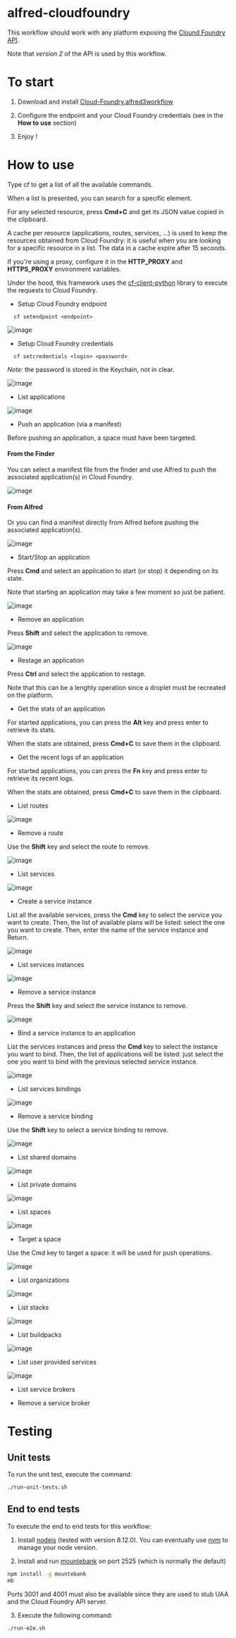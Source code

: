alfred-cloudfoundry
===================

This workflow should work with any platform exposing the [Clound Foundry API](https://apidocs.cloudfoundry.org/5.1.0/).

Note that *version 2* of the API is used by this workflow.

# To start

1. Download and install [Cloud-Foundry.alfred3workflow](https://github.com/fouadh/alfred-cloudfoundry/raw/master/Cloud-Foundry-0.1.0.alfred3workflow)

2. Configure the endpoint and your Cloud Foundry credentials (see in the **How to use** section)

3. Enjoy !

# How to use

Type cf to get a list of all the available commands.

When a list is presented, you can search for a specific element.

For any selected resource, press **Cmd+C** and get its JSON value copied in the clipboard.

A cache per resource (applications, routes, services, ...) is used to keep the resources obtained from Cloud Foundry: it is useful when you are looking for a specific resource
in a list. The data in a cache expire after 15 seconds.

If you're using a proxy, configure it in the **HTTP_PROXY** and **HTTPS_PROXY** environment variables.

Under the hood, this framework uses the [cf-client-python](https://github.com/cloudfoundry-community/cf-python-client) 
library to execute the requests to Cloud Foundry. 

- Setup Cloud Foundry endpoint

```
  cf setendpoint <endpoint>
```

![image](./doc/images/cf-setendpoint.gif)

- Setup Cloud Foundry credentials

```
  cf setcredentials <login> <password>
```

*Note:* the password is stored in the Keychain, not in clear.

![image](./doc/images/cf-setcredentials.gif)

- List applications

![image](./doc/images/cf-apps.gif)

- Push an application (via a manifest)

Before pushing an application, a space must have been targeted.

#### From the Finder

You can select a manifest file from the finder and use Alfred to push the associated application(s) in Cloud Foundry.

![image](./doc/images/cf-push2.gif)

#### From Alfred

Or you can find a manifest directly from Alfred before pushing the associated application(s).

![image](./doc/images/cf-push1.gif)

- Start/Stop an application

Press **Cmd** and select an application to start (or stop) it depending on its state.

Note that starting an application may take a few moment so just be patient.

![image](./doc/images/cf-stop-app.gif)

- Remove an application

Press **Shift** and select the application to remove.

![image](./doc/images/cf-remove-app.gif)

- Restage an application

Press **Ctrl** and select the application to restage.

Note that this can be a lenghty operation since a droplet must be recreated on the platform.


- Get the stats of an application

For started applications, you can press the **Alt** key and press enter to retrieve its stats.

When the stats are obtained, press **Cmd+C** to save them in the clipboard.

- Get the recent logs of an application

For started applications, you can press the **Fn** key and press enter to retrieve its recent logs.

When the stats are obtained, press **Cmd+C** to save them in the clipboard.

- List routes

![image](./doc/images/cf-routes.gif)

- Remove a route

Use the **Shift** key and select the route to remove.

![image](./doc/images/cf-remove-route.gif)

- List services

![image](./doc/images/cf-services.gif)

- Create a service instance

List all the available services, press the **Cmd** key to select the service you want to create. Then, the list of
available plans will be listed: select the one you want to create. Then, enter the name of the service instance and Return.

![image](./doc/images/cf-create-service-instance.gif)

- List services instances

![image](./doc/images/cf-services-instances.gif)

- Remove a service instance

Press the **Shift** key and select the service instance to remove.

![image](./doc/images/cf-remove-service-instance.gif)

- Bind a service instance to an application

List the services instances and press the **Cmd** key to select the instance you want to bind. Then, the list of applications
will be listed: just select the one you want to bind with the previous selected service instance.

![image](./doc/images/cf-bind-service.gif)

- List services bindings

![image](./doc/images/cf-services-bindings.gif)

- Remove a service binding

Use the **Shift** key to select a service binding to remove.

![image](./doc/images/cf-remove-service-binding.gif)

- List shared domains

![image](./doc/images/cf-shared-domains.gif)

- List private domains

![image](./doc/images/cf-private-domains.gif)

- List spaces

![image](./doc/images/cf-spaces.gif)

- Target a space

Use the Cmd key to target a space: it will be used for push operations.

![image](./doc/images/cf-target-space.gif)

- List organizations

![image](./doc/images/cf-organizations.gif)

- List stacks

![image](./doc/images/cf-stacks.gif)

- List buildpacks

![image](./doc/images/cf-buildpacks.gif)

- List user provided services

![image](./doc/images/cf-cups.gif)

- List service brokers

- Remove a service broker

# Testing

## Unit tests

To run the unit test, execute the command:

```bash
./run-unit-tests.sh
```

## End to end tests

To execute the end to end tests for this workflow:

1. Install [nodejs](https://nodejs.org/en/) (tested with version 8.12.0). You can eventually use 
[nvm](https://github.com/creationix/nvm) to manage your node version.

2. Install and run [mountebank](http://www.mbtest.org) on port 2525 (which is normally the default)

```bash
npm install -g mountebank
mb
```

Ports 3001 and 4001 must also be available since they are used to stub UAA and the Cloud Foundry API server.

3. Execute the following command:

```bash
./run-e2e.sh
```
